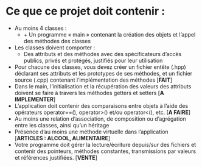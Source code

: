 # Ce que ce projet doit contenir :

- Au moins 4 classes :
    - \+ Un programme « main » contenant la création des objets et l’appel des méthodes des classes
- Les classes doivent comporter : 
    - Des attributs et des méthodes avec des spécificateurs d’accès publics, privés et protégés, justifiés pour leur utilisation
- Pour chacune des classes, vous devez créer un fichier entête (.hpp) déclarant ses attributs et les prototypes de ses méthodes, et un fichier source (.cpp) contenant l’implémentation des méthodes [**FAIT**]
- Dans le main, l’initialisation et la récupération des valeurs des attributs doivent se faire à travers les méthodes getters et setters [**A IMPLEMENTER**]
- L’application doit contenir des comparaisons entre objets à l’aide des opérateurs operator==(), operator>() et/ou operator<(), etc. [**A FAIRE**]
- Au moins une relation d’association, de composition ou d’agrégation entre les classes, ainsi qu’un héritage
- Présence d’au moins une méthode virtuelle dans l’application [**ARTICLES : ALCOOL, ALIMENTAIRE**]
- Votre programme doit gérer la lecture/écriture depuis/sur des fichiers et contenir des pointeurs, méthodes constantes, transmissions par valeurs et références justifiées. [**VENTE**]
